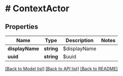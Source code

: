 # # ContextActor

## Properties

Name | Type | Description | Notes
------------ | ------------- | ------------- | -------------
**displayName** | **string** | $displayName | 
**uuid** | **string** | $uuid | 

[[Back to Model list]](../../README.md#documentation-for-models) [[Back to API list]](../../README.md#documentation-for-api-endpoints) [[Back to README]](../../README.md)



